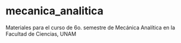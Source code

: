 mecanica_analitica
==================

Materiales para el curso de 6o. semestre de Mecánica Analítica en la Facultad de Ciencias, UNAM
